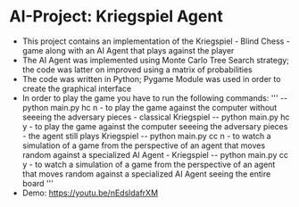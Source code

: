 # AI-Project: Kriegspiel Agent
- This project contains an implementation of the Kriegspiel - Blind Chess - game along with an AI Agent that plays against the player
- The AI Agent was implemented using Monte Carlo Tree Search strategy; the code was latter on improved using a matrix of probabilities
- The code was written in Python; Pygame Module was used in order to create the graphical interface
- In order to play the game you have to run the following commands:
'''
-- python main.py hc n - to play the game against the computer without seeeing the adversary pieces - classical Kriegspiel
-- python main.py hc y - to play the game against the computer seeeing the adversary pieces - the agent still plays Kriegspiel
-- python main.py cc n - to watch a simulation of a game from the perspective of an agent that moves random against a specialized AI Agent - Kriegspiel 
-- python main.py cc y - to watch a simulation of a game from the perspective of an agent that moves random against a specialized AI Agent seeing the entire board
'''
- Demo: https://youtu.be/nEdsldafrXM